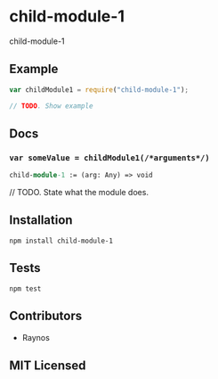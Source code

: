 # child-module-1

<!--
    [![build status][build-png]][build]
    [![Coverage Status][cover-png]][cover]
    [![Davis Dependency status][dep-png]][dep]
-->

<!-- [![NPM][npm-png]][npm] -->

child-module-1

## Example

```js
var childModule1 = require("child-module-1");

// TODO. Show example
```

## Docs

### `var someValue = childModule1(/*arguments*/)`

<!--
  This is a jsig notation of your interface.
  https://github.com/Raynos/jsig
-->
```ocaml
child-module-1 := (arg: Any) => void
```

// TODO. State what the module does.

## Installation

`npm install child-module-1`

## Tests

`npm test`

## Contributors

 - Raynos

## MIT Licensed

  [build-png]: https://secure.travis-ci.org/Raynos/child-module-1.png
  [build]: https://travis-ci.org/Raynos/child-module-1
  [cover-png]: https://coveralls.io/repos/Raynos/child-module-1/badge.png
  [cover]: https://coveralls.io/r/Raynos/child-module-1
  [dep-png]: https://david-dm.org/Raynos/child-module-1.png
  [dep]: https://david-dm.org/Raynos/child-module-1
  [npm-png]: https://nodei.co/npm/child-module-1.png?stars&downloads
  [npm]: https://nodei.co/npm/child-module-1
